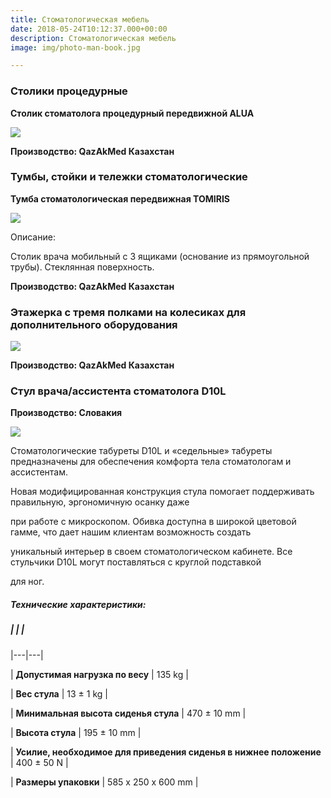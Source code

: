 ```yaml
---
title: Стоматологическая мебель
date: 2018-05-24T10:12:37.000+00:00
description: Стоматологическая мебель
image: img/photo-man-book.jpg

---
```

### Столики процедурные

**Столик стоматолога процедурный передвижной ALUA**

![](/uploads/31760a92-8e70-4665-9bbf-69d7d1696dc2.jpg)

**Производство: QazAkMed Казахстан**

### Тумбы, стойки и тележки стоматологические

**Тумба стоматологическая передвижная TOMIRIS**

![](/uploads/7d29f21e-11cb-429b-9a70-f486d5a577d7.jpg)

Описание:

Столик врача мобильный с 3 ящиками (основание из прямоугольной трубы). Стеклянная поверхность.

**Производство: QazAkMed Казахстан**

### Этажерка с тремя полками на колесиках для дополнительного оборудования

![](/uploads/46363a00-f9f0-42d0-93b5-068753c243d4.jpg)

**Производство: QazAkMed Казахстан**

### Стул врача/ассистента стоматолога D10L

**Производство: Словакия**

![](/uploads/stool-6-1110x720.jpg)

Стоматологические табуреты D10L и «седельные» табуреты предназначены для обеспечения комфорта тела стоматологам и ассистентам.

Новая модифицированная конструкция стула помогает поддерживать правильную, эргономичную осанку даже

при работе с микроскопом. Обивка доступна в широкой цветовой гамме, что дает нашим клиентам возможность создать

уникальный интерьер в своем стоматологическом кабинете. Все стульчики D10L могут поставляться с круглой подставкой

для ног.

##### Технические характеристики:

##### |   |   |

|---|---|

| **Допустимая нагрузка по весу**   | 135 kg  |

| **Вес стула**  | 13 ± 1 kg  |

| **Минимальная высота сиденья стула**  | 470 ± 10 mm  |

| **Высота стула**  | 195 ± 10 mm  |

| **Усилие, необходимое для приведения сиденья в нижнее положение**  | 400 ± 50 N  |

| **Размеры упаковки**  | 585 x 250 x 600 mm  |